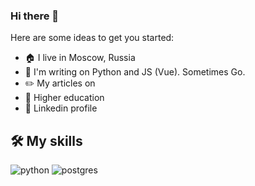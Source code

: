 ### Hi there 👋


Here are some ideas to get you started:

- 🏠 I live in Moscow, Russia
- 🤖 I'm writing on Python and JS (Vue). Sometimes Go.
- ✏️ My articles on 
- 🏫 Higher education
- 🔗 Linkedin profile 

## 🛠 My skills
![python](https://img.shields.io/badge/python%20-%2314354C.svg?&style=for-the-badge&logo=python&logoColor=white) ![postgres](https://img.shields.io/badge/postgres-%23316192.svg?&style=for-the-badge&logo=postgresql&logoColor=white)
